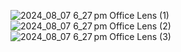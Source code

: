 ![2024_08_07 6_27 pm Office Lens (1)](https://github.com/user-attachments/assets/a6a2d874-19db-431e-a30f-7bbf4dc8c236)
![2024_08_07 6_27 pm Office Lens (2)](https://github.com/user-attachments/assets/3743544f-e909-4bac-80cb-df56540dd04e)
![2024_08_07 6_27 pm Office Lens (3)](https://github.com/user-attachments/assets/4ff227fd-cd70-4c82-b421-374613cff1f4)

